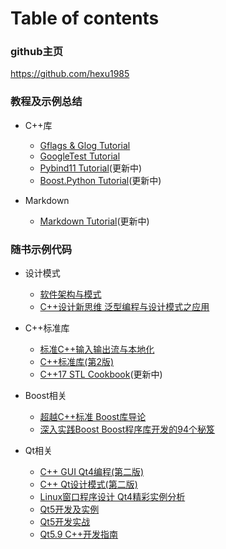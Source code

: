 # Table of contents 

### github主页

<https://github.com/hexu1985>

### 教程及示例总结

+ C++库
    - [Gflags & Glog Tutorial](https://github.com/hexu1985/Gflags.And.Glog.Tutorial)
    - [GoogleTest Tutorial](https://github.com/hexu1985/GoogleTest.Tutorial)
    - [Pybind11 Tutorial](https://github.com/hexu1985/Pybind11.Tutorial)(更新中)
    - [Boost.Python Tutorial](https://github.com/hexu1985/Boost.Python.Tutorial)(更新中)

+ Markdown
    - [Markdown Tutorial](https://github.com/hexu1985/Markdown.Tutorial)(更新中)


### 随书示例代码

+ 设计模式
    - [软件架构与模式](https://github.com/hexu1985/Architectural.And.Design.Patterns.Of.Software.Engineering)
    - [C++设计新思维 泛型编程与设计模式之应用](https://github.com/hexu1985/Modern.Cpp.Design)

+ C++标准库
    - [标准C++输入输出流与本地化](https://github.com/hexu1985/Standard.Cpp.IOStreams.And.Locales)
    - [C++标准库(第2版)](https://github.com/hexu1985/The.Cpp.Standard.Library.2e)
    - [C++17 STL Cookbook](https://github.com/hexu1985/Cpp17.STL.Cookbook)(更新中)

+ Boost相关
    - [超越C++标准 Boost库导论](https://github.com/hexu1985/Beyond.The.Cpp.Standard.Library)
    - [深入实践Boost Boost程序库开发的94个秘笈](https://github.com/hexu1985/Boost.Cpp.Application.Development.Cookbook)

+ Qt相关
    - [C++ GUI Qt4编程(第二版)](https://github.com/hexu1985/Cpp.GUI.Programming.with.Qt)
    - [C++ Qt设计模式(第二版)](https://github.com/hexu1985/Design.Patterns.in.Cpp.with.Qt)
    - [Linux窗口程序设计 Qt4精彩实例分析](https://github.com/hexu1985/Linux.Windows.Programming.With.Qt)
    - [Qt5开发及实例](https://github.com/hexu1985/Qt.Development.And.Example)
    - [Qt5开发实战](https://github.com/hexu1985/Qt.Programming.Guide)
    - [Qt5.9 C++开发指南](https://github.com/hexu1985/Qt.Cpp.Developer.Guide)

